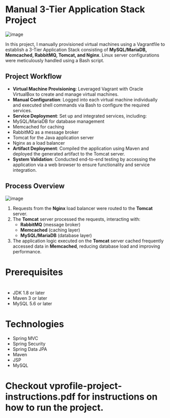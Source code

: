 # Manual 3-Tier Application Stack Project  

![image](https://github.com/user-attachments/assets/679d2eb2-31ce-47a8-87e2-1d6f012bbbf4)

In this project, I manually provisioned virtual machines using a Vagrantfile to establish a 3-Tier Application Stack consisting of **MySQL/MariaDB, Memcached, RabbitMQ, Tomcat, and Nginx**. Linux server configurations were meticulously handled using a Bash script.  

## Project Workflow  
- **Virtual Machine Provisioning**: Leveraged Vagrant with Oracle VirtualBox to create and manage virtual machines.  
- **Manual Configuration**: Logged into each virtual machine individually and executed shell commands via Bash to configure the required services.  
-  **Service Deployment**: Set up and integrated services, including:  
  - MySQL/MariaDB for database management  
  - Memcached for caching  
  - RabbitMQ as a message broker  
  - Tomcat for the Java application server  
  - Nginx as a load balancer  
-  **Artifact Deployment**: Compiled the application using Maven and deployed the generated artifact to the Tomcat server.  
-  **System Validation**: Conducted end-to-end testing by accessing the application via a web browser to ensure functionality and service integration.  

## Process Overview 

![image](https://github.com/user-attachments/assets/66b4b5e0-7012-4016-8a65-0229c214252a)

1. Requests from the **Nginx** load balancer were routed to the **Tomcat** server.  
2. The **Tomcat** server processed the requests, interacting with:  
   - **RabbitMQ** (message broker)  
   - **Memcached** (caching layer)  
   - **MySQL/MariaDB** (database layer)  
3. The application logic executed on the **Tomcat** server cached frequently accessed data in **Memcached**, reducing database load and improving performance.  

# Prerequisites
#
- JDK 1.8 or later
- Maven 3 or later
- MySQL 5.6 or later

# Technologies 
- Spring MVC
- Spring Security
- Spring Data JPA
- Maven
- JSP
- MySQL
  
# Checkout vprofile-project-instructions.pdf for instructions on how to run the project.


